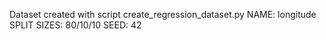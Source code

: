 Dataset created with script create_regression_dataset.py
NAME:           longitude
SPLIT SIZES:    80/10/10
SEED:           42
